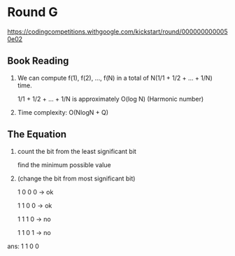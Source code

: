 # Round G
https://codingcompetitions.withgoogle.com/kickstart/round/0000000000050e02

## Book Reading
1. We can compute f(1), f(2), ..., f(N) in a total of N(1/1 + 1/2 + ... + 1/N) time.

   1/1 + 1/2 + ... + 1/N is approximately O(log N) (Harmonic number)

2. Time complexity: O(NlogN + Q)

## The Equation
1. count the bit from the least significant bit
 
   find the minimum possible value

2. (change the bit from most significant bit)
        
	1 0 0 0 -> ok
        
	1 1 0 0 -> ok
        
	1 1 1 0 -> no 
        
	1 1 0 1 -> no

ans:    1 1 0 0
